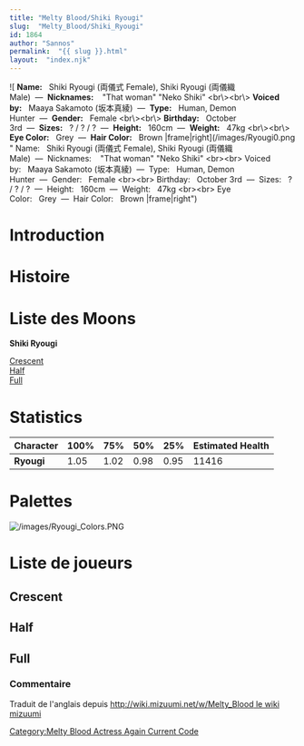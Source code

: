 ```yaml
---
title: "Melty Blood/Shiki Ryougi"
slug:  "Melty_Blood/Shiki_Ryougi"
id: 1864
author: "Sannos"
permalink:  "{{ slug }}.html"
layout:  "index.njk"
---
```


![ **Name:**   Shiki Ryougi (両儀式 Female), Shiki Ryougi (両儀織
Male)  —  **Nicknames:**    "That woman" "Neko Shiki" \<br\\\>\<br\\\>
**Voiced by:**   Maaya Sakamoto (坂本真綾)  —  **Type:**   Human, Demon
Hunter  —  **Gender:**   Female \<br\\\>\<br\\\> **Birthday:**   October
3rd  —  **Sizes:**   ? / ? /
?  —  **Height:**   160cm  —  **Weight:**   47kg \<br\\\>\<br\\\> **Eye
Color:**   Grey  —  **Hair Color:**   Brown
\|frame\|right](/images/Ryougi0.png " Name:   Shiki Ryougi (両儀式 Female), Shiki Ryougi (両儀織 Male)  —  Nicknames:    "That woman" "Neko Shiki" <br\><br\> Voiced by:   Maaya Sakamoto (坂本真綾)  —  Type:   Human, Demon Hunter  —  Gender:   Female <br\><br\> Birthday:   October 3rd  —  Sizes:   ? / ? / ?  —  Height:   160cm  —  Weight:   47kg <br\><br\> Eye Color:   Grey  —  Hair Color:   Brown |frame|right")

# Introduction

# Histoire

# Liste des Moons

**Shiki Ryougi**

[Crescent](Melty_Blood/Shiki_Ryougi/Crescent_Moon "wikilink")  
[Half](Melty_Blood/Shiki_Ryougi/Half_Moon "wikilink")  
[Full](Melty_Blood/Shiki_Ryougi/Full_Moon "wikilink")  

# Statistics

| Character  | 100% | 75%  | 50%  | 25%  | Estimated Health |
|------------|------|------|------|------|------------------|
| **Ryougi** | 1.05 | 1.02 | 0.98 | 0.95 | 11416            |

# Palettes

![](/images/Ryougi_Colors.PNG "/images/Ryougi_Colors.PNG")

# Liste de joueurs

## Crescent

## Half

## Full

### Commentaire

Traduit de l'anglais depuis [http://wiki.mizuumi.net/w/Melty_Blood le
wiki
mizuumi](http://wiki.mizuumi.net/w/Melty_Blood_le_wiki_mizuumi "wikilink")

[Category:Melty Blood Actress Again Current
Code](Category:Melty_Blood_Actress_Again_Current_Code "wikilink")
